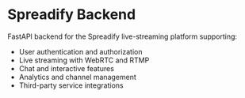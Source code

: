 # Spreadify Backend

FastAPI backend for the Spreadify live-streaming platform supporting:
- User authentication and authorization
- Live streaming with WebRTC and RTMP
- Chat and interactive features
- Analytics and channel management
- Third-party service integrations
